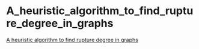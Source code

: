 # A_heuristic_algorithm_to_find_rupture_degree_in_graphs

[A heuristic algorithm to find rupture degree in graphs](https://journals.tubitak.gov.tr/elektrik/issues/elk-19-27-5/elk-27-5-12-1903-29.pdf)

